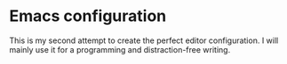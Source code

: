 # Emacs configuration

This is my second attempt to create the perfect editor configuration. I will mainly use it for a programming and distraction-free writing.



